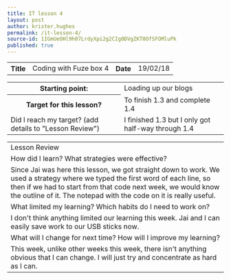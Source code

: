 ```yaml
---
title: IT lesson 4
layout: post
author: krister.hughes
permalink: /it-lesson-4/
source-id: 1IGmUeOHl9h07LrdyXpi2g2CIg0DVgZKT0OfSFOMluPk
published: true
---
```

<table>
  <tr>
    <th>Title</th>
    <td>Coding with Fuze box 4</td>
    <th>Date</th>
    <td>19/02/18</td>
  </tr>
</table>


<table>
  <tr>
    <th>Starting point:</th>
    <td>Loading up our blogs</td>
  </tr>
  <tr>
    <th>Target for this lesson?</th>
    <td>To finish 1.3 and complete 1.4</td>
  </tr>
  <tr>
    <td>Did I reach my target? 
(add details to "Lesson Review")</td>
    <td>I finished 1.3 but I only got half-way through 1.4</td>
  </tr>
</table>


<table>
  <tr>
    <td>Lesson Review</td>
  </tr>
  <tr>
    <td>How did I learn? What strategies were effective? </td>
  </tr>
  <tr>
    <td>Since Jai was here this lesson, we got straight down to work. We used a strategy where we typed the first word of each line, so then if we had to start from that code next week, we would know the outline of it. The notepad with the code on it is really useful.</td>
  </tr>
  <tr>
    <td>What limited my learning? Which habits do I need to work on? </td>
  </tr>
  <tr>
    <td>I don't think anything limited our learning this week. Jai and I can easily save work to our USB 
sticks now. </td>
  </tr>
  <tr>
    <td>What will I change for next time? How will I improve my learning?</td>
  </tr>
  <tr>
    <td>This week, unlike other weeks this week, there isn't anything obvious that I can change. I will just try and concentrate as hard as I can.</td>
  </tr>
</table>


